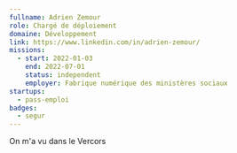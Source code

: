 ```yaml
---
fullname: Adrien Zemour
role: Chargé de déploiement
domaine: Développement
link: https://www.linkedin.com/in/adrien-zemour/
missions:
  - start: 2022-01-03
    end: 2022-07-01
    status: independent
    employer: Fabrique numérique des ministères sociaux
startups:
  - pass-emploi
badges:
  - segur
---
```


On m'a vu dans le Vercors
